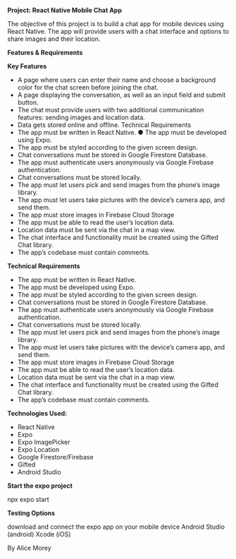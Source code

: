 **Project: React Native Mobile Chat App**

The objective of this project is to build a chat app for mobile devices using React Native. The app will provide users with a chat interface and options to share images and their location.

**Features & Requirements**

**Key Features**
- A page where users can enter their name and choose a background color for the chat screen before joining the chat.
- A page displaying the conversation, as well as an input field and submit button.
- The chat must provide users with two additional communication features: sending images and location data. 
- Data gets stored online and offline. Technical Requirements 
- The app must be written in React Native. ● The app must be developed using Expo.
- The app must be styled according to the given screen design. 
- Chat conversations must be stored in Google Firestore Database. 
- The app must authenticate users anonymously via Google Firebase authentication. 
- Chat conversations must be stored locally. 
- The app must let users pick and send images from the phone’s image library. 
- The app must let users take pictures with the device’s camera app, and send them. 
- The app must store images in Firebase Cloud Storage
- The app must be able to read the user’s location data.
- Location data must be sent via the chat in a map view. 
- The chat interface and functionality must be created using the Gifted Chat library. 
- The app’s codebase must contain comments.

**Technical Requirements**

- The app must be written in React Native.
- The app must be developed using Expo.
- The app must be styled according to the given screen design.
- Chat conversations must be stored in Google Firestore Database.
- The app must authenticate users anonymously via Google Firebase authentication.
- Chat conversations must be stored locally. 
- The app must let users pick and send images from the phone’s image library. 
- The app must let users take pictures with the device’s camera app, and send them. 
- The app must store images in Firebase Cloud Storage
- The app must be able to read the user’s location data. 
- Location data must be sent via the chat in a map view. 
- The chat interface and functionality must be created using the Gifted Chat library. 
- The app’s codebase must contain comments.

**Technologies Used:**
- React Native
- Expo
- Expo ImagePicker
- Expo Location
- Google Firestore/Firebase
- Gifted
- Android Studio

**Start the expo project**

npx expo start

**Testing Options**

download and connect the expo app on your mobile device
Android Studio (android)
Xcode (iOS)

By Alice Morey